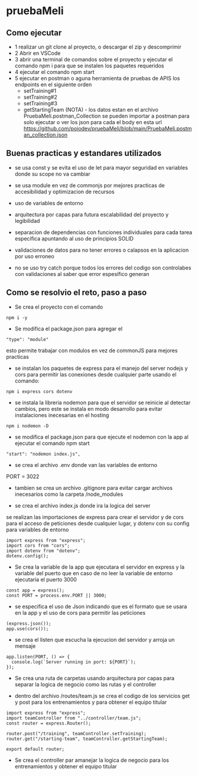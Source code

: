 # pruebaMeli


## Como ejecutar

- 1 realizar un git clone al proyecto, o descargar el zip y descomprimir
- 2 Abrir en VSCode
- 3 abrir una terminal de comandos sobre el proyecto y ejecutar el comando npm i para que se instalen los paquetes requeridos
- 4 ejecutar el comando npm start
- 5 ejecutar en postman o aguna herramienta de pruebas de APIS los endpoints en el siguiente orden
     - setTraining#1
     - setTraining#2
     - setTraining#3
     - getStartingTeam
    (NOTA) - los datos estan en el archivo PruebaMeli.postman_Collection se pueden importar a postman para solo ejecutar o ver los json para cada el body en esta url
    https://github.com/poiodev/pruebaMeli/blob/main/PruebaMeli.postman_collection.json


## Buenas practicas y estandares utilizados

* se usa const y se evita el uso de let para mayor seguridad en variables donde su scope no va cambiar

* se usa module en vez de commonjs por mejores practicas de accesibilidad y optimizacion de recursos

* uso de variables de entorno

* arquitectura por capas para futura escalabilidad del proyecto y legibilidad

* separacion de dependencias con funciones individuales para cada tarea especifica apuntando al uso de principios SOLID

* validaciones de datos para no tener errores o calapsos en la aplicacion por uso erroneo

* no se uso try catch porque todos los errores del codigo son controlabes con validaciones al saber que error espesifico generan

## Como se resolvio el reto, paso a paso

- Se crea el proyecto con el comando  

```
npm i -y
```

- Se modifica el package.json para agregar el   

```
"type": "module"
```

 esto permite trabajar con modulos en vez de commonJS para mejores practicas

- se instalan los paquetes de express para el manejo del server nodejs y cors para permitir las conexiones desde cualquier parte usando el comando: 

```
npm i express cors dotenv
```

- se instala la libreria nodemon para que el servidor se reinicie al detectar cambios, pero este se instala en modo desarrollo para evitar instalaciones inecesarias en el hosting

```
npm i nodemon -D
```

- se modifica el package.json para que ejecute el nodemon con la app al ejecutar el comando npm start

```
"start": "nodemon index.js",
```

- se crea el archivo .env donde van las variables de entorno

PORT = 3022

- tambien se crea un archivo .gitignore para evitar cargar archivos inecesarios como la carpeta /node_modules

- se crea el archivo index.js donde ira la logica del server

se realizan las importaciones de express para crear el servidor y de cors para el acceso de peticiones desde cualquier lugar, y dotenv con su config para variables de entorno

```
import express from "express";
import cors from "cors";
import dotenv from "dotenv";
dotenv.config();
```

- Se crea la variable de la app que ejecutara el servidor en express y 
la variable del puerto que en caso de no leer la variable de entorno ejecutaria el puerto 3000

```
const app = express();
const PORT = process.env.PORT || 3000;
```

- se especifica el uso de Json indicando que es el formato que se usara en la app y el uso de cors para permitir las peticiones

```
(express.json());
app.use(cors());
```

- se crea el listen que escucha la ejecucion del servidor y arroja un mensaje 

```
app.listen(PORT, () => {
  console.log(`Server running in port: ${PORT}`);
});
```

- Se crea una ruta de carpetas usando arquitectura por capas  para separar la logica de negocio como las rutas y el controller

- dentro del archivo /routes/team.js se crea el codigo de los servicios get y post para los entrenamientos y para obtener el equipo titular

```
import express from "express";
import teamController from "../controller/team.js";
const router = express.Router();

router.post("/training", teamController.setTraining);
router.get("/starting-team", teamController.getStartingTeam);

export default router;
```

- Se crea el controller par amanejar la logica de negocio para los entrenamientos y obtener el equipo titular



